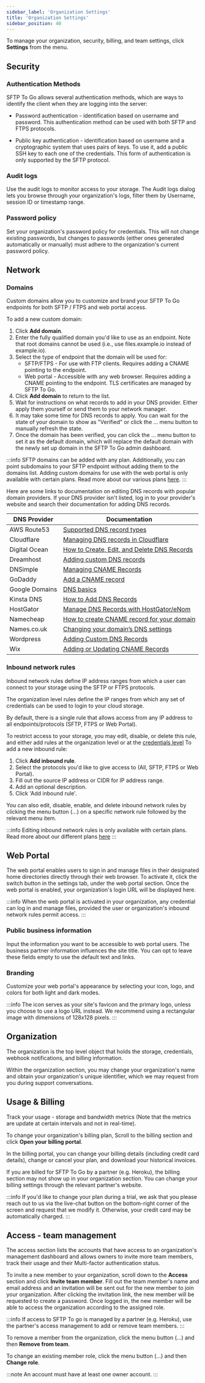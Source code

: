 ```yaml
---
sidebar_label: 'Organization Settings'
title: 'Organization Settings'
sidebar_position: 40
---
```

To manage your organization, security, billing, and team settings, click **Settings** from the menu.

## Security

### Authentication Methods

SFTP To Go allows several authentication methods, which are ways to identify the client when they are logging into the server:

* Password authentication - identification based on username and password. This authentication method can be used with both SFTP and FTPS protocols.

* Public key authentication - identification based on username and a cryptographic system that uses pairs of keys. To use it, add a public SSH key to each one of the credentials. This form of authentication is only supported by the SFTP protocol.

### Audit logs

Use the audit logs to monitor access to your storage. The Audit logs dialog lets you browse through your organization's logs, filter them by Username, session ID or timestamp range.

### Password policy

Set your organization's password policy for credentials. This will not change existing passwords, but changes to passwords (either ones generated automatically or manually) must adhere to the organization's current password policy.

## Network

### Domains

Custom domains allow you to customize and brand your SFTP To Go endpoints for both SFTP / FTPS and web portal access.

To add a new custom domain:

1. Click **Add domain**.
2. Enter the fully qualified domain you'd like to use as an endpoint. Note that root domains cannot be used (i.e., use files.example.io instead of example.io).
3. Select the type of endpoint that the domain will be used for:
    * SFTP/FTPS - For use with FTP clients. Requires adding a CNAME pointing to the endpoint.
    * Web portal - Accessible with any web browser. Requires adding a CNAME pointing to the endpoint. TLS certificates are managed by SFTP To Go.
4. Click **Add domain** to return to the list.
5. Wait for instructions on what records to add in your DNS provider. Either apply them yourself or send them to your network manager.
6. It may take some time for DNS records to apply. You can wait for the state of your domain to show as "Verified" or click the ... menu button to manually refresh the state.
7. Once the domain has been verified, you can click the ... menu button to set it as the default domain, which will replace the default domain with the newly set up domain in the SFTP To Go admin dashboard.

:::info
SFTP domains can be added with any plan. Additionally, you can point subdomains to your SFTP endpoint without adding them to the domains list. Adding custom domains for use with the web portal is only available with certain plans. Read more about our various plans [here](https://sftptogo.com/pricing).
:::


Here are some links to documentation on editing DNS records with popular domain providers. If your DNS provider isn't listed, log in to your provider's website and search their documentation for adding DNS records.

| DNS Provider | Documentation |
|---|---|
| AWS Route53 | [Supported DNS record types](https://docs.aws.amazon.com/Route53/latest/DeveloperGuide/ResourceRecordTypes.html#CNAMEFormat) |
| Cloudflare | [Managing DNS records in Cloudflare](https://support.cloudflare.com/hc/en-us/articles/360019093151) |
| Digital Ocean | [How to Create, Edit, and Delete DNS Records](https://docs.digitalocean.com/products/networking/dns/how-to/manage-records/#cname-records) |
| Dreamhost | [Adding custom DNS records](https://help.dreamhost.com/hc/en-us/articles/360035516812-Adding-custom-DNS-records) |
| DNSimple | [Managing CNAME Records](https://support.dnsimple.com/articles/manage-cname-record/) |
| GoDaddy | [Add a CNAME record](https://www.godaddy.com/help/add-a-cname-record-19236) |
| Google Domains | [DNS basics](https://support.google.com/a/answer/48090) |
| Kinsta DNS | [How to Add DNS Records](https://kinsta.com/knowledgebase/dns/#cname-record) |
| HostGator | [Manage DNS Records with HostGator/eNom](https://www.hostgator.com/help/article/manage-dns-records-with-hostgatorenom) |
| Namecheap | [How to create CNAME record for your domain](https://www.namecheap.com/support/knowledgebase/article.aspx/9646/2237/how-to-create-a-cname-record-for-your-domain/) |
| Names.co.uk | [Changing your domain’s DNS settings](https://www.names.co.uk/support/articles/changing-your-domains-dns-settings/) |
| Wordpress | [Adding Custom DNS Records](https://wordpress.com/support/domains/custom-dns/#adding-custom-dns-records) |
| Wix | [Adding or Updating CNAME Records](https://support.wix.com/en/article/adding-or-updating-cname-records-in-your-wix-account) |


### Inbound network rules

Inbound network rules define IP address ranges from which a user can connect to your storage using the SFTP or FTPS protocols.

The organization level rules define the IP ranges from which any set of credentials can be used to login to your cloud storage.

By default, there is a single rule that allows access from any IP address to all endpoints/protocols (SFTP, FTPS or Web Portal).

To restrict access to your storage, you may edit, disable, or delete this rule, and either add rules at the organization level or at the 
[credentials level](../getting-started/creating-and-modifying-users.md)
To add a new inbound rule:

1. Click **Add inbound rule**.
2. Select the protocols you'd like to give access to (All, SFTP, FTPS or Web Portal).
4. Fill out the source IP address or CIDR for IP address range.
5. Add an optional description.
6. Click 'Add inbound rule'.

You can also edit, disable, enable, and delete inbound network rules by clicking the menu button (...) on a specific network rule followed by the relevant menu item.

:::info
Editing inbound network rules is only available with certain plans. Read more about our different plans [here](https://sftptogo.com/pricing)
:::

## Web Portal

The web portal enables users to sign in and manage files in their designated home directories directly through their web browser. To activate it, click the switch button in the settings tab, under the web portal section. Once the web portal is enabled, your organization's login URL will be displayed here.

:::info
When the web portal is activated in your organization, any credential can log in and manage files, provided the user or organization's inbound network rules permit access.
:::

### Public business information

Input the information you want to be accessible to web portal users. The business partner information influences the site title. You can opt to leave these fields empty to use the default text and links.

### Branding

Customize your web portal's appearance by selecting your icon, logo, and colors for both light and dark modes.

:::info
The icon serves as your site's favicon and the primary logo, unless you choose to use a logo URL instead. We recommend using a rectangular image with dimensions of 128x128 pixels.
:::


## Organization

The organization is the top level object that holds the storage, credentials, webhook notifications, and billing information. 

Within the organization section, you may change your organization's name and obtain your organization's unique identifier, which we may request from you during support conversations.

## Usage & Billing

Track your usage - storage and bandwidth metrics (Note that the metrics are update at certain intervals and not in real-time).

To change your organization's billing plan, Scroll to the billing section and click **Open your billing portal**.

In the billing portal, you can change your billing details (including credit card details), change or cancel your plan, and download your historical invoices.

If you are billed for SFTP To Go by a partner (e.g. Heroku), the billing section may not show up in your organization section. You can change your billing settings through the relevant partner's website.

:::info
If you'd like to change your plan during a trial, we ask that you please reach out to us via the live-chat button on the bottom-right corner of the screen and request that we modify it. Otherwise, your credit card may be automatically charged.
:::

## Access - team management

The access section lists the accounts that have access to an organization's management dashboard and allows owners to invite more team members, track their usage and their Multi-factor authentication status.

To invite a new member to your organization, scroll down to the **Access** section and click **Invite team member**. Fill out the team member's name and email address and an invitation will be sent out for the new member to join your organization. After clicking the invitation link, the new member will be requested to create a password. Once logged in, the new member will be able to access the organization according to the assigned role.

:::info
If access to SFTP To go is managed by a partner (e.g. Heroku), use the partner's access management to add or remove team members.
:::

To remove a member from the organization, click the menu button (...) and then **Remove from team**.

To change an existing member role, click the menu button (...) and then **Change role**.

:::note
An account must have at least one owner account.
:::
